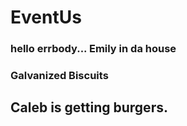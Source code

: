 # EventUs

### hello errbody... Emily in da house

### Galvanized Biscuits

## Caleb is getting burgers.

